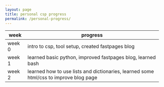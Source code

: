 ```yaml
---
layout: page
title: personal csp progress
permalink: /personal-progress/
---
```

| week  | progress|
|-|-|
| week 0 | intro to csp, tool setup, created fastpages blog|
| week 1 | learned basic python, improved fastpages blog, learned bash|
| week 2 | learned how to use lists and dictionaries, learned some html/css to      improve blog page|
